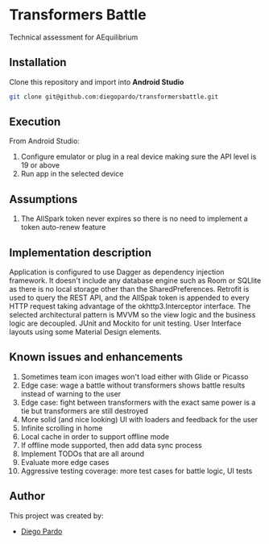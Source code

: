 # Transformers Battle
Technical assessment for AEquilibrium

## Installation
Clone this repository and import into **Android Studio**
```bash
git clone git@github.com:diegopardo/transformersbattle.git
```

## Execution
From Android Studio:
1. Configure emulator or plug in a real device making sure the API level is 19 or above
2. Run app in the selected device

## Assumptions
1. The AllSpark token never expires so there is no need to implement a token auto-renew feature

## Implementation description
Application is configured to use Dagger as dependency injection framework. It doesn't include any
database engine such as Room or SQLlite as there is no local storage other than the SharedPreferences.
Retrofit is used to query the REST API, and the AllSpak token is appended to every HTTP request taking
advantage of the okhttp3.Interceptor interface. The selected architectural pattern is MVVM so the view
logic and the business logic are decoupled. JUnit and Mockito for unit testing. User Interface layouts
using some Material Design elements.

## Known issues and enhancements
1. Sometimes team icon images won't load either with Glide or Picasso
2. Edge case: wage a battle without transformers shows battle results instead of warning to the user
3. Edge case: fight between transformers with the exact same power is a tie but transformers are still destroyed
4. More solid (and nice looking) UI with loaders and feedback for the user
5. Infinite scrolling in home
6. Local cache in order to support offline mode
7. If offline mode supported, then add data sync process
8. Implement TODOs that are all around
9. Evaluate more edge cases
10. Aggressive testing coverage: more test cases for battle logic, UI tests

## Author
This project was created by:
* [Diego Pardo](mailto:diepardo@gmail.com)